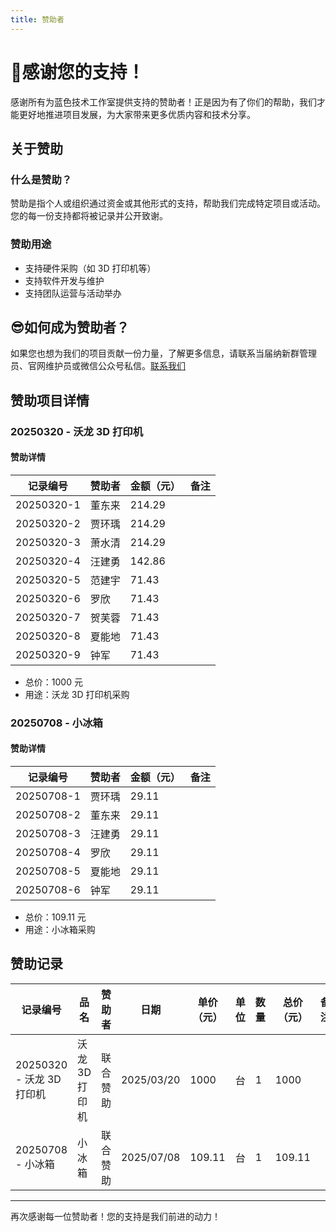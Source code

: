 ```yaml
---
title: 赞助者
---
```


# 🤗感谢您的支持！

感谢所有为蓝色技术工作室提供支持的赞助者！正是因为有了你们的帮助，我们才能更好地推进项目发展，为大家带来更多优质内容和技术分享。

## 关于赞助

### 什么是赞助？

赞助是指个人或组织通过资金或其他形式的支持，帮助我们完成特定项目或活动。您的每一份支持都将被记录并公开致谢。

### 赞助用途

- 支持硬件采购（如 3D 打印机等）
- 支持软件开发与维护
- 支持团队运营与活动举办

## 😎如何成为赞助者？

如果您也想为我们的项目贡献一份力量，了解更多信息，请联系当届纳新群管理员、官网维护员或微信公众号私信。[联系我们](/content/about/join-us)

## 赞助项目详情

### 20250320 - 沃龙 3D 打印机

#### 赞助详情

| 记录编号       | 赞助者 | 金额（元）  | 备注  |
| ---------- | --- | ------ | --- |
| 20250320-1 | 董东来 | 214.29 |     |
| 20250320-2 | 贾环瑀 | 214.29 |     |
| 20250320-3 | 萧水清 | 214.29 |     |
| 20250320-4 | 汪建勇 | 142.86 |     |
| 20250320-5 | 范建宇 | 71.43  |     |
| 20250320-6 | 罗欣  | 71.43  |     |
| 20250320-7 | 贺芙蓉 | 71.43  |     |
| 20250320-8 | 夏能地 | 71.43  |     |
| 20250320-9 | 钟军  | 71.43  |     |

- 总价：1000 元
- 用途：沃龙 3D 打印机采购

### 20250708 - 小冰箱

#### 赞助详情

| 记录编号       | 赞助者 | 金额（元） | 备注  |
| ---------- | --- | ----- | --- |
| 20250708-1 | 贾环瑀 | 29.11 |     |
| 20250708-2 | 董东来 | 29.11 |     |
| 20250708-3 | 汪建勇 | 29.11 |     |
| 20250708-4 | 罗欣  | 29.11 |     |
| 20250708-5 | 夏能地 | 29.11 |     |
| 20250708-6 | 钟军  | 29.11 |     |

- 总价：109.11 元
- 用途：小冰箱采购

## 赞助记录

| 记录编号                 | 品名        | 赞助者  | 日期         | 单价（元）  | 单位  | 数量  | 总价（元）  | 备注  |
| -------------------- | --------- | ---- | ---------- | ------ | --- | --- | ------ | --- |
| 20250320 - 沃龙 3D 打印机 | 沃龙 3D 打印机 | 联合赞助 | 2025/03/20 | 1000   | 台   | 1   | 1000   |     |
| 20250708 - 小冰箱       | 小冰箱       | 联合赞助 | 2025/07/08 | 109.11 | 台   | 1   | 109.11 |     |

---

再次感谢每一位赞助者！您的支持是我们前进的动力！

